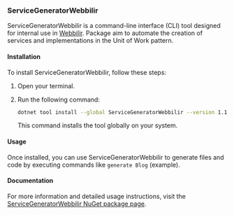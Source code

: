 ### ServiceGeneratorWebbilir

ServiceGeneratorWebbilir is a command-line interface (CLI) tool designed for internal use in [Webbilir](https://webbilir.com/). Package aim to automate the creation of services and implementations in the Unit of Work pattern.

#### Installation

To install ServiceGeneratorWebbilir, follow these steps:

1. Open your terminal.
2. Run the following command:

   ```bash
   dotnet tool install --global ServiceGeneratorWebbilir --version 1.1.0
   ```

   This command installs the tool globally on your system.

#### Usage

Once installed, you can use ServiceGeneratorWebbilir to generate files and code by executing commands like `generate Blog` (example).

#### Documentation

For more information and detailed usage instructions, visit the [ServiceGeneratorWebbilir NuGet package page](https://www.nuget.org/packages/ServiceGeneratorWebbilir).
